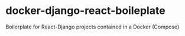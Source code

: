 # docker-django-react-boileplate
Boilerplate for React-Django projects contained in a Docker (Compose)
